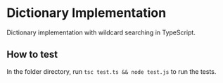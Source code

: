 # Dictionary Implementation

Dictionary implementation with wildcard searching in TypeScript.

## How to test

In the folder directory, run `tsc test.ts && node test.js` to run the tests.

